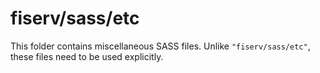 # fiserv/sass/etc

This folder contains miscellaneous SASS files. Unlike `"fiserv/sass/etc"`, these files
need to be used explicitly.
